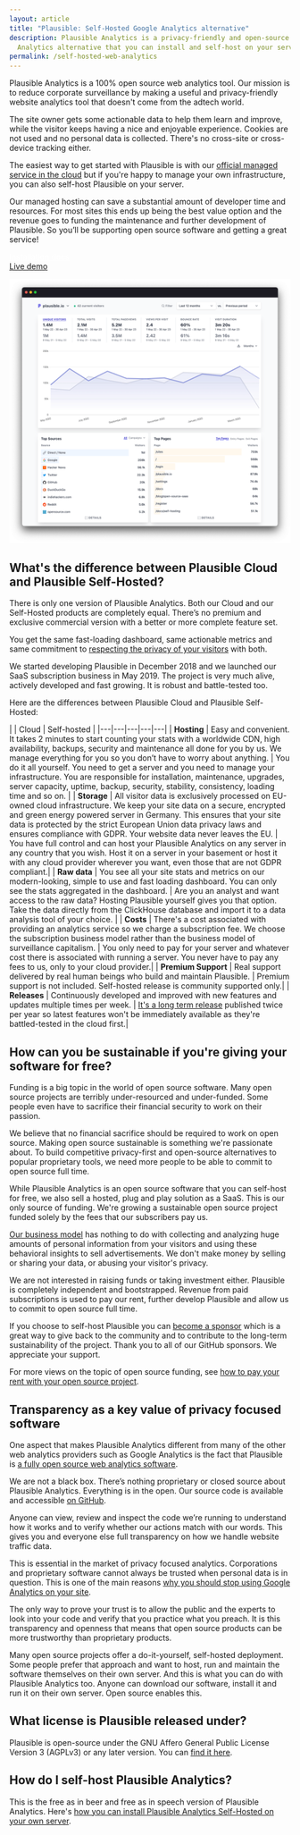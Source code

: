 ```yaml
---
layout: article
title: "Plausible: Self-Hosted Google Analytics alternative"
description: Plausible Analytics is a privacy-friendly and open-source Google
  Analytics alternative that you can install and self-host on your server.
permalink: /self-hosted-web-analytics
---
```

Plausible Analytics is a 100% open source web analytics tool. Our mission is to reduce corporate surveillance by making a useful and privacy-friendly website analytics tool that doesn't come from the adtech world.

The site owner gets some actionable data to help them learn and improve, while the visitor keeps having a nice and enjoyable experience. Cookies are not used and no personal data is collected. There's no cross-site or cross-device tracking either.

The easiest way to get started with Plausible is with our [official managed service in the cloud](https://plausible.io) but if you're happy to manage your own infrastructure, you can also self-host Plausible on your server.

Our managed hosting can save a substantial amount of developer time and resources. For most sites this ends up being the best value option and the revenue goes to funding the maintenance and further development of Plausible. So you’ll be supporting open source software and getting a great service!

<div class="mt-5 max-w-md mx-auto sm:flex sm:justify-center md:mt-8"> <div class="rounded-md shadow"> <a href="https://plausible.io/docs/self-hosting" class="w-full flex items-center justify-center px-8 py-3 border border-transparent text-base leading-6 font-medium rounded-md text-white bg-indigo-600 hover:bg-indigo-500 focus:outline-none focus:shadow-outline-indigo transition duration-150 ease-in-out md:py-4 md:text-lg md:px-10" style="color: white;">Installation docs</a> </div> <div class="mt-3 rounded-md shadow sm:mt-0 sm:ml-3"> <a href="https://plausible.io/plausible.io" class="w-full flex items-center justify-center px-8 py-3 border border-transparent text-base leading-6 font-medium rounded-md text-indigo-600 bg-white hover:text-indigo-500 focus:outline-none focus:shadow-outline-blue transition duration-150 ease-in-out md:py-4 md:text-lg md:px-10"> Live demo </a> </div> </div>

![Plausible: Self-hosted Google Analytics alternative](/assets/images/privacy-focused-web-analytics.png "Plausible: Self-hosted Google Analytics alternative")

<div class="py-4"></div>

## What's the difference between Plausible Cloud and Plausible Self-Hosted?

There is only one version of Plausible Analytics. Both our Cloud and our Self-Hosted products are completely equal. There’s no premium and exclusive commercial version with a better or more complete feature set.

You get the same fast-loading dashboard, same actionable metrics and same commitment to [respecting the privacy of your visitors](https://plausible.io/privacy-focused-web-analytics) with both.

We started developing Plausible in December 2018 and we launched our SaaS subscription business in May 2019. The project is very much alive, actively developed and fast growing. It is robust and battle-tested too. 

Here are the differences between Plausible Cloud and Plausible Self-Hosted:

<div class="py-2"></div>

| | Cloud | Self-hosted |
|---|---|---|---|---|
| **Hosting** | Easy and convenient. It takes 2 minutes to start counting your stats with a worldwide CDN, high availability, backups, security and maintenance all done for you by us. We manage everything for you so you don’t have to worry about anything. | You do it all yourself. You need to get a server and you need to manage your infrastructure. You are responsible for installation, maintenance, upgrades, server capacity, uptime, backup, security, stability, consistency, loading time and so on. |
| **Storage** | All visitor data is exclusively processed on EU-owned cloud infrastructure. We keep your site data on a secure, encrypted and green energy powered server in Germany. This ensures that your site data is protected by the strict European Union data privacy laws and ensures compliance with GDPR. Your website data never leaves the EU. | You have full control and can host your Plausible Analytics on any server in any country that you wish. Host it on a server in your basement or host it with any cloud provider wherever you want, even those that are not GDPR compliant.|
| **Raw data** | You see all your site stats and metrics on our modern-looking, simple to use and fast loading dashboard. You can only see the stats aggregated in the dashboard. | Are you an analyst and want access to the raw data? Hosting Plausible yourself gives you that option. Take the data directly from the ClickHouse database and import it to a data analysis tool of your choice. |
| **Costs** | There's a cost associated with providing an analytics service so we charge a subscription fee. We choose the subscription business model rather than the business model of surveillance capitalism. | You only need to pay for your server and whatever cost there is associated with running a server. You never have to pay any fees to us, only to your cloud provider.|
| **Premium Support** | Real support delivered by real human beings who build and maintain Plausible. | Premium support is not included. Self-hosted release is community supported only.|
| **Releases** | Continuously developed and improved with new features and updates multiple times per week. | [It's a long term release](https://plausible.io/blog/building-open-source) published twice per year so latest features won't be immediately available as they're battled-tested in the cloud first.|

## How can you be sustainable if you're giving your software for free?

Funding is a big topic in the world of open source software. Many open source projects are terribly under-resourced and under-funded. Some people even have to sacrifice their financial security to work on their passion.

We believe that no financial sacrifice should be required to work on open source. Making open source sustainable is something we're passionate about. To build competitive privacy-first and open-source alternatives to popular proprietary tools, we need more people to be able to commit to open source full time.

While Plausible Analytics is an open source software that you can self-host for free, we also sell a hosted, plug and play solution as a SaaS. This is our only source of funding. We're growing a sustainable open source project funded solely by the fees that our subscribers pay us.

[Our business model](https://plausible.io/about) has nothing to do with collecting and analyzing huge amounts of personal information from your visitors and using these behavioral insights to sell advertisements. We don't make money by selling or sharing your data, or abusing your visitor's privacy.

We are not interested in raising funds or taking investment either. Plausible is completely independent and bootstrapped. Revenue from paid subscriptions is used to pay our rent, further develop Plausible and allow us to commit to open source full time.

If you choose to self-host Plausible you can [become a sponsor](https://github.com/sponsors/plausible) which is a great way to give back to the community and to contribute to the long-term sustainability of the project. Thank you to all of our GitHub sponsors. We appreciate your support. 

For more views on the topic of open source funding, see [how to pay your rent with your open source project](https://plausible.io/blog/open-source-funding).

## Transparency as a key value of privacy focused software

One aspect that makes Plausible Analytics different from many of the other web analytics providers such as Google Analytics is the fact that Plausible is [a fully open source web analytics software](https://plausible.io/open-source-website-analytics).

We are not a black box. There’s nothing proprietary or closed source about Plausible Analytics. Everything is in the open. Our source code is available and accessible [on GitHub](https://github.com/plausible/analytics).

Anyone can view, review and inspect the code we’re running to understand how it works and to verify whether our actions match with our words. This gives you and everyone else full transparency on how we handle website traffic data.

This is essential in the market of privacy focused analytics. Corporations and proprietary software cannot always be trusted when personal data is in question. This is one of the main reasons [why you should stop using Google Analytics on your site](https://plausible.io/blog/remove-google-analytics).

The only way to prove your trust is to allow the public and the experts to look into your code and verify that you practice what you preach. It is this transparency and openness that means that open source products can be more trustworthy than proprietary products.

Many open source projects offer a do-it-yourself, self-hosted deployment. Some people prefer that approach and want to host, run and maintain the software themselves on their own server. And this is what you can do with Plausible Analytics too. Anyone can download our software, install it and run it on their own server. Open source enables this.

## What license is Plausible released under?

Plausible is open-source under the GNU Affero General Public License Version 3 (AGPLv3) or any later version. You can [find it here](https://github.com/plausible/analytics/blob/master/LICENSE.md).

## How do I self-host Plausible Analytics?

This is the free as in beer and free as in speech version of Plausible Analytics. Here's [how you can install Plausible Analytics Self-Hosted on your own server](https://plausible.io/docs/self-hosting).
